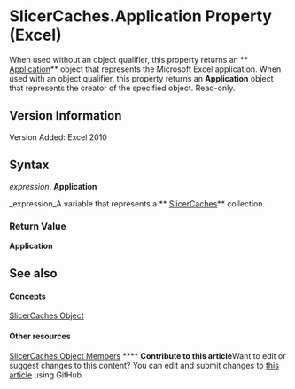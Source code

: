 
# SlicerCaches.Application Property (Excel)

When used without an object qualifier, this property returns an  ** [Application](19b73597-5cf9-4f56-8227-b5211f657f6f.md)** object that represents the Microsoft Excel application. When used with an object qualifier, this property returns an **Application** object that represents the creator of the specified object. Read-only.


## Version Information

Version Added: Excel 2010 


## Syntax

 _expression_. **Application**

 _expression_A variable that represents a  ** [SlicerCaches](d6097f70-cdc7-3be7-575c-cf43a0765e10.md)** collection.


### Return Value

 **Application**


## See also


#### Concepts


 [SlicerCaches Object](d6097f70-cdc7-3be7-575c-cf43a0765e10.md)
#### Other resources


 [SlicerCaches Object Members](a84c1677-4061-baa1-0562-de07983ac68b.md)
****   **Contribute to this article**Want to edit or suggest changes to this content? You can edit and submit changes to  [this article](https://github.com/jhershey00/VBA_Excel_Test/OpenXMLCon/articles/3e99808f-dec7-a8b3-4f96-573ed07bbe05.md) using GitHub.

